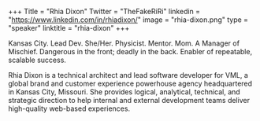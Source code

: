+++
Title = "Rhia Dixon"
Twitter = "TheFakeRiRi"
linkedin = "https://www.linkedin.com/in/rhiadixon/"
image = "rhia-dixon.png"
type = "speaker"
linktitle = "rhia-dixon"
+++

Kansas City. Lead Dev. She/Her. Physicist. Mentor. Mom. A Manager of Mischief. Dangerous in the front; deadly in the back. Enabler of repeatable, scalable success.

Rhia Dixon is a technical architect and lead software developer for VML, a global brand and customer experience powerhouse agency headquartered in Kansas City, Missouri. She provides logical, analytical, technical, and strategic direction to help internal and external development teams deliver high-quality web-based experiences.
